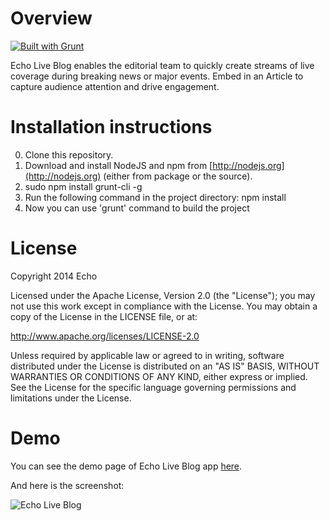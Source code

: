 # Overview

[![Built with Grunt](https://cdn.gruntjs.com/builtwith.png)](http://gruntjs.com/)

Echo Live Blog enables the editorial team to quickly create streams of
live coverage during breaking news or major events. Embed in an Article
to capture audience attention and drive engagement.

# Installation instructions

0. Clone this repository.
1. Download and install NodeJS and npm from [http://nodejs.org](http://nodejs.org) (either from package or the source).
2. sudo npm install grunt-cli -g
3. Run the following command in the project directory: npm install
4. Now you can use 'grunt' command to build the project

# License

Copyright 2014 Echo

Licensed under the Apache License, Version 2.0 (the "License"); you may not use this work except in compliance with the License. You may obtain a copy of the License in the LICENSE file, or at:

http://www.apache.org/licenses/LICENSE-2.0

Unless required by applicable law or agreed to in writing, software distributed under the License is distributed on an "AS IS" BASIS, WITHOUT WARRANTIES OR CONDITIONS OF ANY KIND, either express or implied. See the License for the specific language governing permissions and limitations under the License.

# Demo

You can see the demo page of Echo Live Blog app [here](http://echoappsteam.github.io/EchoLiveBlog/).

And here is the screenshot:

![Echo Live Blog](http://echoappsteam.github.io/EchoLiveBlog/images/screenshot.png "Echo Live Blog Screenshot")
